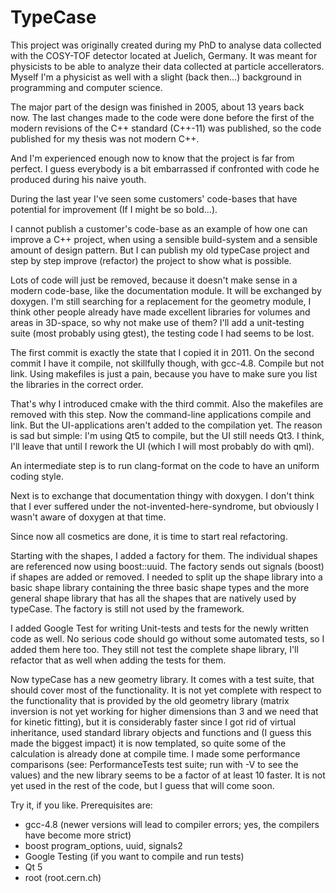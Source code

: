 TypeCase
========

This project was originally created during my PhD to analyse data 
collected with the COSY-TOF detector located at Juelich, Germany.
It was meant for physicists to be able to analyze their data collected
at particle accellerators. Myself I'm a physicist as well with a slight 
(back then...) background in programming and computer science.

The major part of the design was finished in 2005, about 13 years 
back now. The last changes made to the code were done before the first
of the modern revisions of the C++ standard (C++-11) was published, so
the code published for my thesis was not modern C++.

And I'm experienced enough now to know that the project is far from 
perfect. I guess everybody is a bit embarrassed if confronted with code 
he produced during his naive youth. 

During the last year I've seen some customers' code-bases that have 
potential for improvement (If I might be so bold...).

I cannot publish a customer's code-base as an example of how one can 
improve a C++ project, when using a sensible build-system and a sensible
amount of design pattern. But I can publish my old typeCase project and
step by step improve (refactor) the project to show what is possible.

Lots of code will just be removed, because it doesn't make sense in a 
modern code-base, like the documentation module. It will be exchanged 
by doxygen. I'm still searching for a replacement for the geometry module,
I think other people already have made excellent libraries for volumes
and areas in 3D-space, so why not make use of them? I'll add a unit-testing
suite (most probably using gtest), the testing code I had seems to be lost.

The first commit is exactly the state that I copied it in 2011. On the 
second commit I have it compile, not skillfully though, with gcc-4.8.
Compile but not link. Using makefiles is just a pain, because you have to
make sure you list the libraries in the correct order.

That's why I introduced cmake with the third commit. Also the makefiles are
removed with this step. Now the command-line applications compile and link.
But the UI-applications aren't added to the compilation yet. The reason
is sad but simple: I'm using Qt5 to compile, but the UI still needs Qt3.
I think, I'll leave that until I rework the UI (which I will most probably
do with qml).

An intermediate step is to run clang-format on the code to have an uniform
coding style.

Next is to exchange that documentation thingy with doxygen. I don't think
that I ever suffered under the not-invented-here-syndrome, but obviously I
wasn't aware of doxygen at that time.

Since now all cosmetics are done, it is time to start real refactoring.

Starting with the shapes, I added a factory for them. The individual shapes
are referenced now using boost::uuid. The factory sends out signals (boost)
if shapes are added or removed. I needed to split up the shape library into
a basic shape library containing the three basic shape types and the more
general shape library that has all the shapes that are natively used by
typeCase. The factory is still not used by the framework.

I added Google Test for writing Unit-tests and tests for the newly written
code as well. No serious code should go without some automated tests, so I
added them here too. They still not test the complete shape library, I'll
refactor that as well when adding the tests for them.

Now typeCase has a new geometry library. It comes with a test suite, that
should cover most of the functionality. It is not yet complete with respect
to the functionality that is provided by the old geometry library (matrix
inversion is not yet working for higher dimensions than 3 and we need that
for kinetic fitting), but it is considerably faster since I got rid of
virtual inheritance, used standard library objects and functions and (I guess
this made the biggest impact) it is now templated, so quite some of the
calculation is already done at compile time. I made some performance
comparisons (see: PerformanceTests test suite; run with -V to see the values)
and the new library seems to be a factor of at least 10 faster.
It is not yet used in the rest of the code, but I guess that will come soon.

Try it, if you like. Prerequisites are:

* gcc-4.8 (newer versions will lead to compiler errors; yes, the compilers
have become more strict)
* boost program_options, uuid, signals2
* Google Testing (if you want to compile and run tests)
* Qt 5
* root (root.cern.ch)
